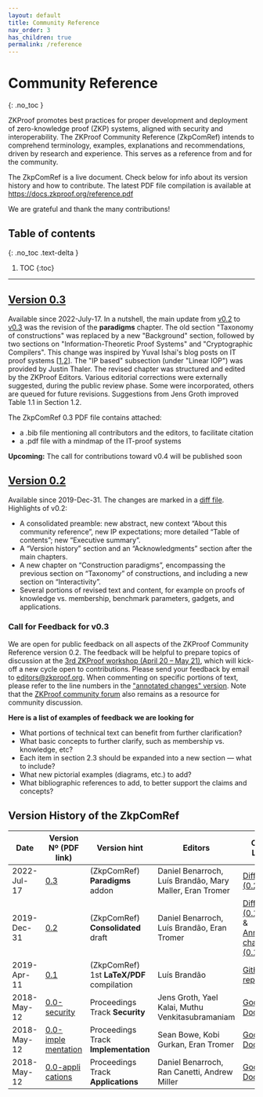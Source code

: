 ```yaml
---
layout: default
title: Community Reference
nav_order: 3
has_children: true
permalink: /reference
---
```


# Community Reference
{: .no_toc }

ZKProof promotes best practices for proper development and deployment of zero-knowledge proof (ZKP) systems, aligned with security and interoperability. The ZKProof Community Reference (ZkpComRef) intends to comprehend terminology, examples, explanations and recommendations, driven by research and experience. This serves as a reference from and for the community.


The ZkpComRef is a live document. Check below for info about its version history and how to contribute. The latest PDF file compilation is available at https://docs.zkproof.org/reference.pdf

We are grateful and thank the many contributions!


## Table of contents
{: .no_toc .text-delta }

1. TOC
{:toc}

---

## [Version 0.3](/pages/reference/versions/ZkpComRef-0-3.pdf)

Available since 2022-July-17. In a nutshell, the main update from [v0.2](/pages/reference/versions/ZkpComRef-0-2.pdf) to [v0.3](/pages/reference/versions/ZkpComRef-0-3.pdf) was the revision of the **paradigms** chapter. The old section "Taxonomy of constructions" was replaced by a new "Background" section, followed by two sections on "Information-Theoretic Proof Systems" and "Cryptographic Compilers". This change was inspired by Yuval Ishai's blog posts on IT proof systems [[1]([1](https://zkproof.org/2020/08/12/information-theoretic-proof-systems/)),[2](https://zkproof.org/2020/10/15/information-theoretic-proof-systems-part-ii/)]. The "IP based" subsection (under "Linear IOP") was provided by Justin Thaler. The revised chapter was structured and edited by the ZKProof Editors. Various editorial corrections were externally suggested, during the public review phase. Some were incorporated, others are queued for future revisions. Suggestions from Jens Groth improved Table 1.1 in Section 1.2.

The ZkpComRef 0.3 PDF file contains attached:
- a .bib file mentioning all contributors and the editors, to facilitate citation
- a .pdf file with a mindmap of the IT-proof systems

**Upcoming:** The call for contributions toward v0.4 will be published soon


## [Version 0.2](/pages/reference/versions/ZkpComRef-0-2.pdf)

Available since 2019-Dec-31. The changes are marked in a [diff file](/pages/reference/diffs/diff-v0.2-from-v0.1.pdf). Highlights of v0.2:
- A consolidated preamble: new abstract, new context “About this community reference”, new IP expectations; more detailed “Table of contents”; new “Executive summary”.
- A “Version history” section and an “Acknowledgments” section after the main chapters.
- A new chapter on “Construction paradigms”, encompassing the previous section on “Taxonomy” of constructions, and including a new section on “Interactivity”.
- Several portions of revised text and content, for example on proofs of knowledge vs. membership, benchmark parameters, gadgets, and applications.


### Call for Feedback for v0.3

We are open for public feedback on all aspects of the ZKProof Community Reference version 0.2. The feedback will be helpful to prepare topics of discussion at the [3rd ZKProof workshop (April 20 – May 21)](https://zkproof.org/events/workshop3), which will kick-off a new cycle open to contributions. Please send your feedback by email to [editors@zkproof.org](mailto:editors@zkproof.org). When commenting on specific portions of text, please refer to the line numbers in the ["annotated changes" version](/pages/reference/diffs/changes-v0.2-from-v0.1.pdf). Note that the [ZKProof community forum](https://community.zkproof.org) also remains as a resource for community discussion.

**Here is a list of examples of feedback we are looking for**

- What portions of technical text can benefit from further clarification?
- What basic concepts to further clarify, such as membership vs. knowledge, etc?
- Each item in section 2.3 should be expanded into a new section — what to include?
- What new pictorial examples (diagrams, etc.) to add?
- What bibliographic references to add, to better support the claims and concepts?


## Version History of the ZkpComRef

Date | Version Nº (PDF link) | Version hint | Editors | Other Links
-----|---------|-------|---------|---------
2022-Jul-17 |  [0.3](/pages/reference/versions/ZkpComRef-0-3.pdf) | (ZkpComRef) **Paradigms** addon | Daniel Benarroch, Luís Brandão, Mary Maller, Eran Tromer | [Diff PDF (0.2→0.3)](https://github.com/zkpstandard/zkreference/raw/master/diff-v0.3-from-v0.2.pdf)
2019-Dec-31 | [0.2](/pages/reference/versions/ZkpComRef-0-2.pdf) | (ZkpComRef) **Consolidated** draft | Daniel Benarroch, Luís Brandão, Eran Tromer | [Diff PDF (0.1→0.2)](/pages/reference/diffs/diff-v0.2-from-v0.1.pdf) & [Annotated changes (0.1→0.2)](/pages/reference/difs/changes-v0.2-from-v0.1.pdf)
2019-Apr-11 | [0.1](/pages/reference/versions/ZkpComRef-0-1.pdf) | (ZkpComRef) 1st **LaTeX/PDF** compilation | Luís Brandão | [GitHub repo](https://github.com/zkpstandard/zkreference)
2018-May-12 | [0.0-security](/pages/reference/versions/zkproof-security-20180801.pdf) | Proceedings Track **Security**  | Jens Groth, Yael Kalai, Muthu Venkitasubramaniam | [Google Doc](https://docs.google.com/document/d/1uXKovVpYuXRybCpFH97iMm9IVhzr2zfWCzrVm9jl5JA/edit?usp=sharing)
2018-May-12 |  [0.0-imple</br>mentation](/pages/reference/versions/zkproof-implementation-20180801.pdf) | Proceedings Track **Implementation** | Sean Bowe, Kobi Gurkan, Eran Tromer | [Google Doc](https://docs.google.com/document/d/1gcSXlQp1NOSza-8dBczL3X0KbLNvsYn4JXbpDMhUF2c/edit?usp=sharing)
2018-May-12 | [0.0-appli</br>cations](/pages/reference/versions/zkproof-applications-20180801.pdf) | Proceedings Track **Applications**  | Daniel Benarroch, Ran Canetti, Andrew Miller | [Google Doc](https://docs.google.com/document/d/1spgtYG8iXZ_NjUXdN8AEdKdGmaulE8r-mf7NsQ-_y4E/edit?usp=sharing)
